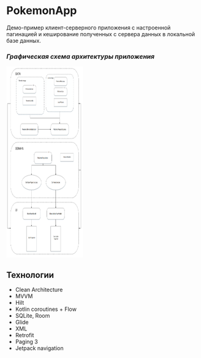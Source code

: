 # PokemonApp

Демо-пример клиент-серверного приложения с настроенной пагинацией и кеширование полученных с сервера данных в локальной базе данных.

### _Графическая схема архитектуры приложения_

<img src="https://raw.githubusercontent.com/Theend12345/testimg/main/pokemonapp.png" width="200" height="500">

## Технологии

- Clean Architecture
- MVVM
- Hilt
- Kotlin coroutines + Flow
- SQLite, Room
- Glide
- XML
- Retrofit
- Paging 3
- Jetpack navigation

